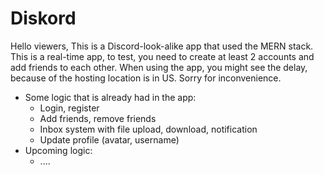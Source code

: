 # Diskord
Hello viewers,
This is a Discord-look-alike app that used the MERN stack. This is a real-time app, to test, you need to create at least 2 accounts and add friends to each other.
When using the app, you might see the delay, because of the hosting location is in US. Sorry for inconvenience.
- Some logic that is already had in the app:
  + Login, register
  + Add friends, remove friends
  + Inbox system with file upload, download, notification
  + Update profile (avatar, username)
- Upcoming logic:
  + ....
